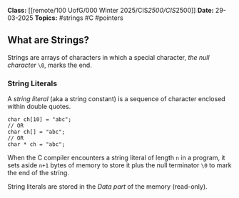 **Class:** [[remote/100 UofG/000 Winter 2025/CIS*2500/CIS*2500]]
**Date:** 29-03-2025
**Topics:** #strings #C #pointers 

## What are Strings?
Strings are arrays of characters in which a special character, *the null character* `\0`, marks the end.

### String Literals
A *string literal* (aka a string constant) is a sequence of character enclosed within double quotes.
```
char ch[10] = "abc"; 
// OR
char ch[] = "abc";
// OR
char * ch = "abc";
```
When the C compiler encounters a string literal of length `n` in a program, it sets aside `n+1` bytes of memory to store it plus the null terminator `\0` to mark the end of the string.

String literals are stored in the *Data part* of the memory (read-only). 
